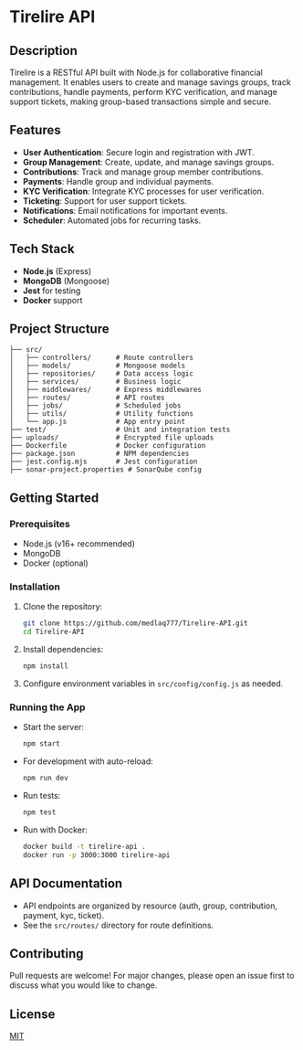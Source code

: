 # Tirelire API

## Description

Tirelire is a RESTful API built with Node.js for collaborative financial management. It enables users to create and manage savings groups, track contributions, handle payments, perform KYC verification, and manage support tickets, making group-based transactions simple and secure.

## Features

- **User Authentication**: Secure login and registration with JWT.
- **Group Management**: Create, update, and manage savings groups.
- **Contributions**: Track and manage group member contributions.
- **Payments**: Handle group and individual payments.
- **KYC Verification**: Integrate KYC processes for user verification.
- **Ticketing**: Support for user support tickets.
- **Notifications**: Email notifications for important events.
- **Scheduler**: Automated jobs for recurring tasks.

## Tech Stack

- **Node.js** (Express)
- **MongoDB** (Mongoose)
- **Jest** for testing
- **Docker** support

## Project Structure

```
├── src/
│   ├── controllers/      # Route controllers
│   ├── models/           # Mongoose models
│   ├── repositories/     # Data access logic
│   ├── services/         # Business logic
│   ├── middlewares/      # Express middlewares
│   ├── routes/           # API routes
│   ├── jobs/             # Scheduled jobs
│   ├── utils/            # Utility functions
│   └── app.js            # App entry point
├── test/                 # Unit and integration tests
├── uploads/              # Encrypted file uploads
├── Dockerfile            # Docker configuration
├── package.json          # NPM dependencies
├── jest.config.mjs       # Jest configuration
├── sonar-project.properties # SonarQube config
```

## Getting Started

### Prerequisites

- Node.js (v16+ recommended)
- MongoDB
- Docker (optional)

### Installation

1. Clone the repository:
   ```bash
   git clone https://github.com/medlaq777/Tirelire-API.git
   cd Tirelire-API
   ```
2. Install dependencies:
   ```bash
   npm install
   ```
3. Configure environment variables in `src/config/config.js` as needed.

### Running the App

- Start the server:
  ```bash
  npm start
  ```
- For development with auto-reload:
  ```bash
  npm run dev
  ```
- Run tests:
  ```bash
  npm test
  ```
- Run with Docker:
  ```bash
  docker build -t tirelire-api .
  docker run -p 3000:3000 tirelire-api
  ```

## API Documentation

- API endpoints are organized by resource (auth, group, contribution, payment, kyc, ticket).
- See the `src/routes/` directory for route definitions.

## Contributing

Pull requests are welcome! For major changes, please open an issue first to discuss what you would like to change.

## License

[MIT](LICENSE)
